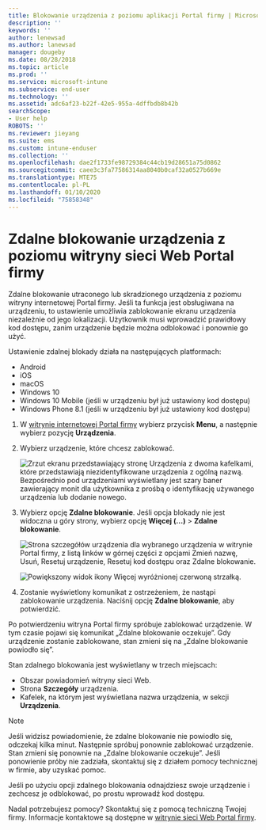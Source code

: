 ```yaml
---
title: Blokowanie urządzenia z poziomu aplikacji Portal firmy | Microsoft Docs
description: ''
keywords: ''
author: lenewsad
ms.author: lanewsad
manager: dougeby
ms.date: 08/28/2018
ms.topic: article
ms.prod: ''
ms.service: microsoft-intune
ms.subservice: end-user
ms.technology: ''
ms.assetid: adc6af23-b22f-42e5-955a-4dffbdb8b42b
searchScope:
- User help
ROBOTS: ''
ms.reviewer: jieyang
ms.suite: ems
ms.custom: intune-enduser
ms.collection: ''
ms.openlocfilehash: dae2f1733fe98729384c44cb19d28651a75d0862
ms.sourcegitcommit: caee3c3fa77586314aa8040b0caf32a0527b669e
ms.translationtype: MTE75
ms.contentlocale: pl-PL
ms.lasthandoff: 01/10/2020
ms.locfileid: "75858348"
---
```

# <a name="remotely-lock-your-device-from-the-company-portal-website"></a>Zdalne blokowanie urządzenia z poziomu witryny sieci Web Portal firmy

Zdalne blokowanie utraconego lub skradzionego urządzenia z poziomu witryny internetowej Portal firmy. Jeśli ta funkcja jest obsługiwana na urządzeniu, to ustawienie umożliwia zablokowanie ekranu urządzenia niezależnie od jego lokalizacji. Użytkownik musi wprowadzić prawidłowy kod dostępu, zanim urządzenie będzie można odblokować i ponownie go użyć.   

Ustawienie zdalnej blokady działa na następujących platformach:

* Android
* iOS
* macOS
* Windows 10
* Windows 10 Mobile (jeśli w urządzeniu był już ustawiony kod dostępu)
* Windows Phone 8.1 (jeśli w urządzeniu był już ustawiony kod dostępu)  

1. W [witrynie internetowej Portal firmy](https://portal.manage.microsoft.com) wybierz przycisk __Menu__, a następnie wybierz pozycję __Urządzenia__.  

2. Wybierz urządzenie, które chcesz zablokować.  

    ![Zrzut ekranu przedstawiający stronę Urządzenia z dwoma kafelkami, które przedstawiają niezidentyfikowane urządzenia z ogólną nazwą. Bezpośrednio pod urządzeniami wyświetlany jest szary baner zawierający monit dla użytkownika z prośbą o identyfikację używanego urządzenia lub dodanie nowego.](./media/rename-reset-device-step2-1808.png) 

3. Wybierz opcję **Zdalne blokowanie**. Jeśli opcja blokady nie jest widoczna u góry strony, wybierz opcję **Więcej (...)**  > **Zdalne blokowanie**.  

   ![Strona szczegółów urządzenia dla wybranego urządzenia w witrynie Portal firmy, z listą linków w górnej części z opcjami Zmień nazwę, Usuń, Resetuj urządzenie, Resetuj kod dostępu oraz Zdalne blokowanie. ](./media/rename-reset-device-1808.png) 

    ![Powiększony widok ikony Więcej wyróżnionej czerwoną strzałką.](./media/rename-reset-device-step3-more-1808.png)    

4. Zostanie wyświetlony komunikat z ostrzeżeniem, że nastąpi zablokowanie urządzenia. Naciśnij opcję **Zdalne blokowanie**, aby potwierdzić.

Po potwierdzeniu witryna Portal firmy spróbuje zablokować urządzenie. W tym czasie pojawi się komunikat „Zdalne blokowanie oczekuje”. Gdy urządzenie zostanie zablokowane, stan zmieni się na „Zdalne blokowanie powiodło się”.  

Stan zdalnego blokowania jest wyświetlany w trzech miejscach:

* Obszar powiadomień witryny sieci Web.
* Strona **Szczegóły** urządzenia.
* Kafelek, na którym jest wyświetlana nazwa urządzenia, w sekcji **Urządzenia**.  

> [!Note]
> Jeśli widzisz powiadomienie, że zdalne blokowanie nie powiodło się, odczekaj kilka minut. Następnie spróbuj ponownie zablokować urządzenie. Stan zmieni się ponownie na „Zdalne blokowanie oczekuje”. Jeśli ponowienie próby nie zadziała, skontaktuj się z działem pomocy technicznej w firmie, aby uzyskać pomoc.

Jeśli po użyciu opcji zdalnego blokowania odnajdziesz swoje urządzenie i zechcesz je odblokować, po prostu wprowadź kod dostępu.  

Nadal potrzebujesz pomocy? Skontaktuj się z pomocą techniczną Twojej firmy. Informacje kontaktowe są dostępne w [witrynie sieci Web Portal firmy](https://go.microsoft.com/fwlink/?linkid=2010980).
